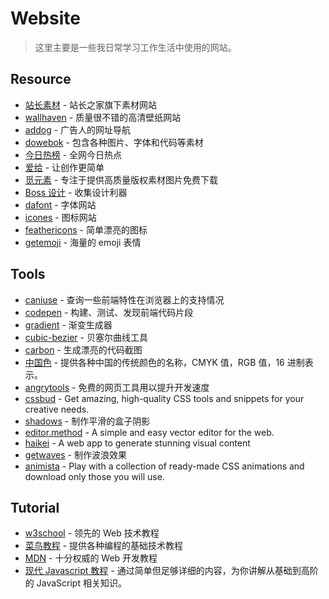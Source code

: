 # Website

> 这里主要是一些我日常学习工作生活中使用的网站。

## Resource

-   [站长素材](https://sc.chinaz.com/) - 站长之家旗下素材网站
-   [wallhaven](https://wallhaven.cc/) - 质量很不错的高清壁纸网站
-   [addog](https://www.addog.vip/) - 广告人的网址导航
-   [dowebok](https://www.dowebok.com/) - 包含各种图片、字体和代码等素材
-   [今日热榜](https://tophub.today/) - 全网今日热点
-   [爱给](https://www.aigei.com/) - 让创作更简单
-   [觅元素](https://www.51yuansu.com/) - 专注于提供高质量版权素材图片免费下载
-   [Boss 设计](https://www.bossdesign.cn/) - 收集设计利器
-   [dafont](https://www.dafont.com/) - 字体网站
-   [icones](https://icones.js.org/) - 图标网站
-   [feathericons](https://feathericons.com/) - 简单漂亮的图标
-   [getemoji](https://getemoji.com/) - 海量的 emoji 表情

## Tools

-   [caniuse](https://caniuse.com/) - 查询一些前端特性在浏览器上的支持情况
-   [codepen](https://codepen.io/) - 构建、测试、发现前端代码片段
-   [gradient](https://gradient.shapefactory.co/) - 渐变生成器
-   [cubic-bezier](https://cubic-bezier.com/) - 贝塞尔曲线工具
-   [carbon](https://carbon.now.sh/) - 生成漂亮的代码截图
-   [中国色](http://zhongguose.com/) - 提供各种中国的传统颜色的名称，CMYK 值，RGB 值，16 进制表示。
-   [angrytools](https://angrytools.com/) - 免费的网页工具用以提升开发速度
-   [cssbud](https://cssbud.com/) - Get amazing, high-quality CSS tools and snippets for your creative needs.
-   [shadows](https://shadows.brumm.af/) - 制作平滑的盒子阴影
-   [editor.method](https://editor.method.ac/) - A simple and easy vector editor for the web.
-   [haikei](https://haikei.app/) - A web app to generate stunning visual content
-   [getwaves](https://getwaves.io/) - 制作波浪效果
-   [animista](https://animista.net/) - Play with a collection of ready-made CSS animations and download only those you will use.

## Tutorial

-   [w3school](https://www.w3school.com.cn/) - 领先的 Web 技术教程
-   [菜鸟教程](https://www.runoob.com/) - 提供各种编程的基础技术教程
-   [MDN](https://developer.mozilla.org/) - 十分权威的 Web 开发教程
-   [现代 Javascript 教程](https://zh.javascript.info/) - 通过简单但足够详细的内容，为你讲解从基础到高阶的 JavaScript 相关知识。
